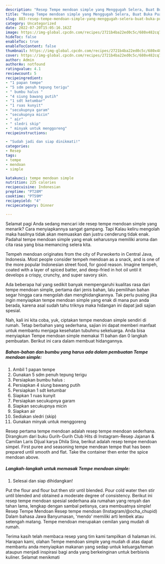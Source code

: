 ```yaml
---
description: "Resep Tempe mendoan simple yang Menggugah Selera, Buat Buka Puasa Lezat"
title: "Resep Tempe mendoan simple yang Menggugah Selera, Buat Buka Puasa Lezat"
slug: 883-resep-tempe-mendoan-simple-yang-menggugah-selera-buat-buka-puasa-lezat
category: Uncategorized
date: 2022-07-20T15:05:16.162Z
image: https://img-global.cpcdn.com/recipes/2721b4ba22ed0c5c/680x482cq70/tempe-mendoan-simple-foto-resep-utama.jpg
hideToc: false
enableToc: true
enableTocContent: false
thumbnail: https://img-global.cpcdn.com/recipes/2721b4ba22ed0c5c/680x482cq70/tempe-mendoan-simple-foto-resep-utama.jpg
cover: https://img-global.cpcdn.com/recipes/2721b4ba22ed0c5c/680x482cq70/tempe-mendoan-simple-foto-resep-utama.jpg
author: Admin
authorAv: notfound
ratingvalue: 4.1
reviewcount: 5
recipeingredient:
- "1 papan tempe"
- "5 sdm penuh tepung terigu"
- " bumbu halus "
- "4 siung bawang putih"
- "1 sdt ketumbar"
- "1 ruas kunyit"
- "secukupnya garam"
- "secukupnya micin"
- " air"
- " sledri skip"
- " minyak untuk menggoreng"
recipeinstructions:

- "Sudah jadi dan siap dinikmati!"
categories:
- Resep
tags:
- tempe
- mendoan
- simple

katakunci: tempe mendoan simple 
nutrition: 225 calories
recipecuisine: Indonesian
preptime: "PT28M"
cooktime: "PT59M"
recipeyield: "4"
recipecategory: Dinner

---
```



Selamat pagi Anda sedang mencari ide resep tempe mendoan simple yang menarik? Cara menyiapkannya sangat gampang. Tapi Kalau keliru mengolah maka hasilnya tidak akan memuaskan dan justru cenderung tidak enak. Padahal tempe mendoan simple yang enak seharusnya memiliki aroma dan cita rasa yang bisa memancing selera kita.


Tempeh mendoan originates from the city of Purwokerto in Central Java, Indonesia. Most people consider tempeh mendoan as a snack, and is one of the more popular Indonesian street food, for good reason. Imagine tempeh, coated with a layer of spiced batter, and deep-fried in hot oil until it develops a crispy, crunchy, and super savory skin.

Ada beberapa hal yang sedikit banyak mempengaruhi kualitas rasa dari tempe mendoan simple, pertama dari jenis bahan, lalu pemilihan bahan segar hingga cara mengolah dan menghidangkannya. Tak perlu pusing jika ingin menyiapkan tempe mendoan simple yang enak di mana pun anda berada, karena asal sudah tahu triknya maka hidangan ini dapat jadi sajian spesial.


Nah, kali ini kita coba, yuk, ciptakan tempe mendoan simple sendiri di rumah. Tetap berbahan yang sederhana, sajian ini dapat memberi manfaat untuk membantu menjaga kesehatan tubuhmu sekeluarga. Anda bisa menyiapkan Tempe mendoan simple memakai 11 bahan dan 0 langkah pembuatan. Berikut ini cara dalam membuat hidangannya.

<!--inarticleads1-->

##### Bahan-bahan dan bumbu yang harus ada dalam pembuatan Tempe mendoan simple:

1. Ambil 1 papan tempe
1. Gunakan 5 sdm penuh tepung terigu
1. Persiapkan  bumbu halus :
1. Persiapkan 4 siung bawang putih
1. Persiapkan 1 sdt ketumbar
1. Siapkan 1 ruas kunyit
1. Persiapkan secukupnya garam
1. Siapkan secukupnya micin
1. Siapkan  air
1. Sediakan  sledri (skip)
1. Gunakan  minyak untuk menggoreng


Resep pertama tempe mendoan adalah resep tempe mendoan sederhana. Dirangkum dari buku Gurih-Gurih Club Hits di Instagram-Resep Jajanan &amp; Camilan Laris Dijual karya Dhila Sina, berikut adalah resep tempe mendoan simpel. First puree and seasoning tempe mendean tempe that has been prepared until smooth and flat. Take the container then enter the spice mendoan above. 

<!--inarticleads2-->

##### Langkah-langkah untuk memasak Tempe mendoan simple:


1. Selesai dan siap dihidangkan!

Put the flour and flour but then stir until blended. Pour cold water then stir until blended and obtained a moderate degree of consistency. Berikut ini resep tempe mendoan spesial sederhana ala rumahan yang renyah dan tahan lama, lengkap dengan sambal petisnya, cara membuatnya simple! Resep Tempe Mendoan Resep tempe mendoan (Instagram/@ocha_chupid) Dalam bahasa Jawa Banyumasan, &#39;mendo&#39; memiliki arti lembek atau setengah matang. Tempe mendoan merupakan cemilan yang mudah di rumah. 

Terima kasih telah membaca resep yang tim kami tampilkan di halaman ini. Harapan kami, olahan Tempe mendoan simple yang mudah di atas dapat membantu anda menyiapkan makanan yang sedap untuk keluarga/teman ataupun menjadi inspirasi bagi anda yang berkeinginan untuk berbisnis kuliner. Selamat menikmati
